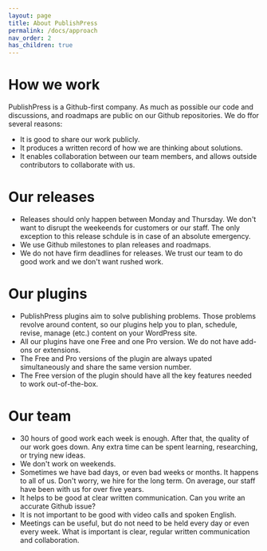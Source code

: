 ```yaml
---
layout: page
title: About PublishPress
permalink: /docs/approach
nav_order: 2
has_children: true
---
```


# How we work 

PublishPress is a Github-first company. As much as possible our code and discussions, and roadmaps are public on our Github repositories. We do ffor several reasons:

- It is good to share our work publicly.
- It produces a written record of how we are thinking about solutions.
- It enables collaboration between our team members, and allows outside contributors to collaborate with us.

# Our releases

- Releases should only happen between Monday and Thursday. We don't want to disrupt the weekeends for customers or our staff. The only exception to this release schdule is in case of an absolute emergency.
- We use Github milestones to plan releases and roadmaps.
- We do not have firm deadlines for releases. We trust our team to do good work and we don't want rushed work.

# Our plugins

- PublishPress plugins aim to solve publishing problems. Those problems revolve around content, so our plugins help you to plan, schedule, revise, manage (etc.) content on your WordPress site.
- All our plugins have one Free and one Pro version. We do not have add-ons or extensions.
- The Free and Pro versions of the plugin are always upated simultaneously and share the same version number.
- The Free version of the plugin should have all the key features needed to work out-of-the-box.

# Our team

- 30 hours of good work each week is enough. After that, the quality of our work goes down. Any extra time can be spent learning, researching, or trying new ideas.
- We don't work on weekends.
- Sometimes we have bad days, or even bad weeks or months. It happens to all of us. Don't worry, we hire for the long term. On average, our staff have been with us for over five years.
- It helps to be good at clear written communication. Can you write an accurate Github issue?
- It is not important to be good with video calls and spoken English.
- Meetings can be useful, but do not need to be held every day or even every week. What is important is clear, regular written communication and collaboration.
